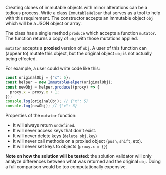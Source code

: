 Creating clones of immutable objects with minor alterations can be a tedious process. Write a class `ImmutableHelper` that serves as a tool to help with this requirement. The constructor accepts an immutable object `obj` which will be a JSON object or array.

The class has a single method `produce` which accepts a function `mutator`. The function returns a copy of `obj` with those mutations applied.

`mutator` accepts a **proxied** version of `obj`. A user of this function can (appear to) mutate this object, but the original object `obj` is not actually being effected.

For example, a user could write code like this:

```js
const originalObj = {"x": 5};
const helper = new ImmutableHelper(originalObj);
const newObj = helper.produce((proxy) => {
  proxy.x = proxy.x + 1;
});
console.log(originalObj); // {"x": 5}
console.log(newObj); // {"x": 6}
```

Properties of the `mutator` function:

- It will always return `undefined`.
- It will never access keys that don't exist.
- It will never delete keys (`delete obj.key`)
- It will never call methods on a proxied object (`push`, `shift`, etc).
- It will never set keys to objects (`proxy.x = {}`)

**Note on how the solution will be tested:** the solution validator will only analyze differences between what was returned and the original `obj`. Doing a full comparison would be too computationally expensive.